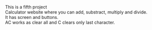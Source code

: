 This is a fifth project  
Calculator website where you can add, substract, multiply and divide.    
It has screen and buttons.  
AC works as clear all and C clears only last character.  
